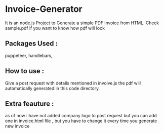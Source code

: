 # Invoice-Generator

It is an node.js Project to Generate a simple PDF invoice from HTML.
Check sample.pdf if you want to know how pdf will look 

## Packages Used :

puppeteer, handlebars, 

## How to use :

Give a post request with details mentioned in invoive.js the pdf will automatically generated in this code directory.

## Extra feauture :
as of now i have not added company logo to post request but you can add one in invoice.html file , but you have to change it every time you generate new invoice
